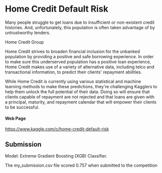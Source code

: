 # Home Credit Default Risk

Many people struggle to get loans due to insufficient or non-existent credit histories. And, unfortunately, this population is often taken advantage of by untrustworthy lenders.

Home Credit Group

Home Credit strives to broaden financial inclusion for the unbanked population by providing a positive and safe borrowing experience. In order to make sure this underserved population has a positive loan experience, Home Credit makes use of a variety of alternative data, including telco and transactional information, to predict their clients' repayment abilities.

While Home Credit is currently using various statistical and machine learning methods to make these predictions, they're challenging Kagglers to help them unlock the full potential of their data. Doing so will ensure that clients capable of repayment are not rejected and that loans are given with a principal, maturity, and repayment calendar that will empower their clients to be successful.

#### Web Page
https://www.kaggle.com/c/home-credit-default-risk

## Submission
Model: Extreme Gradient Boosting (XGB) Classifier.

The my_submission.csv file scored 0.757 when submitted to the competition 
